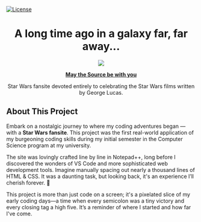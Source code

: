 [![License](https://img.shields.io/badge/license-MIT-blue)](https://github.com/nragland37/star-wars-fansite/blob/main/LICENSE)

<h1 align="center">
  A long time ago in a galaxy far, far away...
</h1>

<p align="center">
  <a href="https://nragland37.github.io/star-wars-fansite" target="_blank">
    <img src="https://framerusercontent.com/images/HVzApGKkH6YM1vUO9zOo5lJBC4.jpeg"> 
  </a>
</p>

<p align="center">
  <a href="https://nragland37.github.io/star-wars-fansite" target="_blank">
    <b>May the Source be with you</b>
  </a> 
</p>

<p align="center"> 
  Star Wars fansite devoted entirely to celebrating the Star Wars films written by George Lucas. 
</p>

## About This Project

Embark on a nostalgic journey to where my coding adventures began — with a **Star Wars fansite**. This project was the first real-world application of my burgeoning coding skills during my initial semester in the Computer Science program at my university. 

The site was lovingly crafted line by line in Notepad++, long before I discovered the wonders of VS Code and more sophisticated web development tools. Imagine manually spacing out nearly a thousand lines of HTML & CSS. It was a daunting task, but looking back, it's an experience I’ll cherish forever. 🥺

This project is more than just code on a screen; it's a pixelated slice of my early coding days—a time when every semicolon was a tiny victory and every closing tag a high five. It’s a reminder of where I started and how far I've come.
